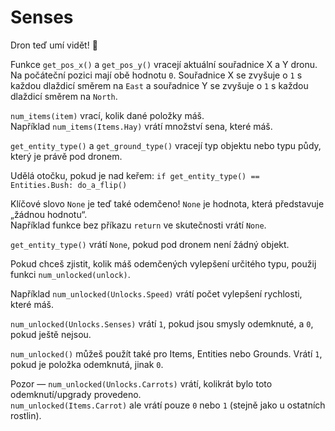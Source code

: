 # Senses
Dron teď umí vidět! 👀  

Funkce `get_pos_x()` a `get_pos_y()` vracejí aktuální souřadnice X a Y dronu. Na počáteční pozici mají obě hodnotu `0`. Souřadnice X se zvyšuje o `1` s každou dlaždicí směrem na `East` a souřadnice Y se zvyšuje o `1` s každou dlaždicí směrem na `North`.

`num_items(item)` vrací, kolik dané položky máš.  
Například `num_items(Items.Hay)` vrátí množství sena, které máš.

`get_entity_type()` a `get_ground_type()` vracejí typ objektu nebo typu půdy, který je právě pod dronem.

Udělá otočku, pokud je nad keřem:
`if get_entity_type() == Entities.Bush:
	do_a_flip()`

Klíčové slovo `None` je teď také odemčeno! `None` je hodnota, která představuje „žádnou hodnotu“.  
Například funkce bez příkazu `return` ve skutečnosti vrátí `None`.

`get_entity_type()` vrátí `None`, pokud pod dronem není žádný objekt.

Pokud chceš zjistit, kolik máš odemčených vylepšení určitého typu, použij funkci `num_unlocked(unlock)`.

Například `num_unlocked(Unlocks.Speed)` vrátí počet vylepšení rychlosti, které máš.

`num_unlocked(Unlocks.Senses)` vrátí `1`, pokud jsou smysly odemknuté, a `0`, pokud ještě nejsou.

`num_unlocked()` můžeš použít také pro Items, Entities nebo Grounds. Vrátí `1`, pokud je položka odemknutá, jinak `0`.

Pozor — `num_unlocked(Unlocks.Carrots)` vrátí, kolikrát bylo toto odemknutí/upgrady provedeno.  
`num_unlocked(Items.Carrot)` ale vrátí pouze `0` nebo `1` (stejně jako u ostatních rostlin).
